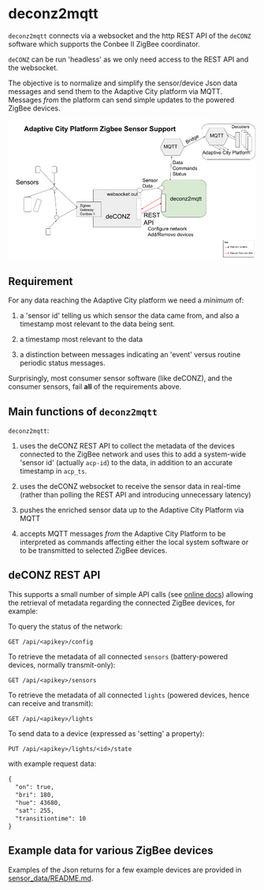 # deconz2mqtt

`deconz2mqtt` connects via a websocket and the http REST API of the `deCONZ` software which supports the Conbee II ZigBee coordinator.

`deCONZ` can be run 'headless' as we only need access to the REST API and the websocket.

The objective is to normalize and simplify the sensor/device Json data messages and send them to the Adaptive
City platform via MQTT. Messages *from* the platform can send simple updates to the powered ZigBee devices.

![ACP Zigbee Support](../images/deconz2mqtt.png)

## Requirement

For any data reaching the Adaptive City platform we need a *minimum* of:

1. a 'sensor id' telling us which sensor the data came from, and also a timestamp most relevant to the data being sent.

2. a timestamp most relevant to the data

3. a distinction between messages indicating an 'event' versus routine periodic status messages.

Surprisingly, most consumer sensor software (like deCONZ), and the consumer sensors, fail **all** of the requirements
above.

## Main functions of `deconz2mqtt`

`deconz2mqtt`:

1. uses the deCONZ REST API to collect the metadata of the devices connected to the ZigBee network and
uses this to add a system-wide 'sensor id' (actually `acp-id`) to the data, in addition to an accurate timestamp in
`acp_ts`.

2. uses the deCONZ websocket to receive the sensor data in real-time (rather than polling the REST API and
  introducing unnecessary latency)

3. pushes the enriched sensor data up to the Adaptive City Platform via MQTT

4. accepts MQTT messages *from* the Adaptive City Platform to be interpreted as commands affecting either
the local system software or to be transmitted to selected ZigBee devices.

## deCONZ REST API

This supports a small number of simple API calls (see [online docs](https://dresden-elektronik.github.io/deconz-rest-doc/))
allowing the retrieval of metadata regarding the connected ZigBee devices, for example:

To query the status of the network:
```
GET /api/<apikey>/config
```
To retrieve the metadata of all connected `sensors` (battery-powered devices, normally transmit-only):
```
GET /api/<apikey>/sensors
```
To retrieve the metadata of all connected `lights` (powered devices, hence can receive and transmit):
```
GET /api/<apikey>/lights
```
To send data to a device (expressed as 'setting' a property):
```
PUT /api/<apikey>/lights/<id>/state
```
with example request data:
```
{
  "on": true,
  "bri": 180,
  "hue": 43680,
  "sat": 255,
  "transitiontime": 10
}
```

## Example data for various ZigBee devices

Examples of the Json returns for a few example devices are provided in [sensor_data/README.md](../sensor_data/README.md).
